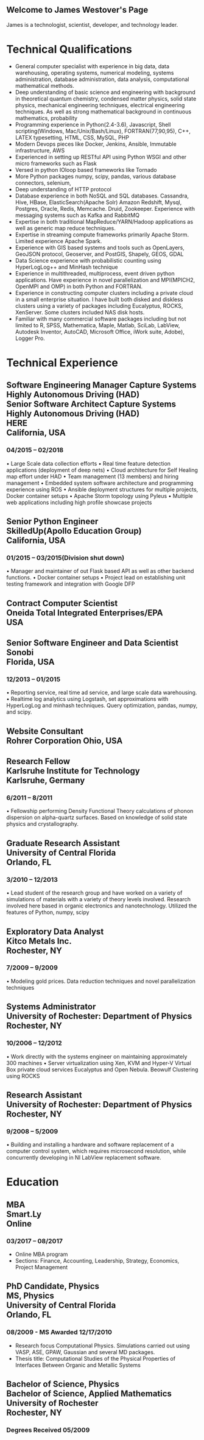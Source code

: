 ## Welcome to James Westover's Page

James is a technologist, scientist, developer, and technology leader.

# Technical Qualifications
-	General computer specialist with experience in big data, data warehousing, operating systems, numerical modeling, systems administration, database administration, data analysis, computational mathematical methods. 
-	Deep understanding of basic science and engineering with background in theoretical quantum chemistry, condensed matter physics, solid state physics, mechanical engineering techniques, electrical engineering techniques. As well as strong mathematical background in continuous mathematics, probability
-	Programming experience in Python(2.4-3.6), Javascript, Shell scripting(Windows, Mac/Unix/Bash/Linux), FORTRAN(77,90,95), C++, LATEX typesetting, HTML, CSS, MySQL, PHP
-	Modern Devops pieces like Docker, Jenkins, Ansible, Immutable infrastructure, AWS
-	Experienced in setting up RESTful API using Python WSGI and other micro frameworks such as Flask
-	Versed in python IOloop based frameworks like Tornado
-	More Python packages numpy, scipy, pandas, various database connectors, selenium,
-	Deep understanding of HTTP protocol
-	Database experience in both NoSQL and SQL databases. Cassandra, Hive, HBase, ElasticSearch(Apache Solr) Amazon Redshift, Mysql, Postgres, Oracle, Redis, Memcache. Druid, Zookeeper. Experience with messaging systems such as Kafka and RabbitMQ
-	Expertise in both traditional MapReduce/YARN/Hadoop applications as well as generic map reduce techniques.
-	Expertise in streaming compute frameworks primarily Apache Storm. Limited experience Apache Spark.
-	Experience with GIS based systems and tools such as OpenLayers, GeoJSON protocol, Geoserver, and PostGIS, Shapely, GEOS, GDAL
-	Data Science experience with probabilistic counting using HyperLogLog++ and MinHash technique
-	Experience in multithreaded, multiprocess, event driven python applications. Have experience in novel parallelization and MPI(MPICH2, OpenMPI and OMP) in both Python and FORTRAN.
-	Experience in constructing computer clusters including a private cloud in a small enterprise situation. I have built both disked and diskless clusters using a variety of packages including Eucalyptus, ROCKS, XenServer. Some clusters included NAS disk hosts.
- Familiar with many commercial software packages including but not limited to R, SPSS, Mathematica, Maple, Matlab, SciLab, LabView, Autodesk Inventor, AutoCAD, Microsoft Office, iWork suite, Adobe), Logger Pro.

# Technical Experience

## Software Engineering Manager Capture Systems Highly Autonomous Driving (HAD) </br>Senior Software Architect Capture Systems Highly Autonomous Driving (HAD)</br>HERE	</br> California, USA
### 04/2015 – 02/2018
•	Large Scale data collection efforts
•	Real time feature detection applications (deployment of deep nets)
•	Cloud architecture for Self Healing map effort under HAD
•	Team management (13 members) and hiring management
•	Embedded system software architecture and programming experience using ROS
•	Ansible deployment structures for multiple projects, Docker container setups
•	Apache Storm topology using Pyleus
•	Multiple web applications including high profile showcase projects
## Senior Python Engineer</br>SkilledUp(Apollo Education Group) </br> California, USA
### 01/2015 – 03/2015(Division shut down)
•	Manager and maintainer of out Flask based API as well as other backend functions.
•	Docker container setups
•	Project lead on establishing unit testing framework and integration with Google DFP
## Contract Computer Scientist </br>Oneida Total Integrated Enterprises/EPA </br>	USA
## Senior Software Engineer and Data Scientist </br>Sonobi </br> Florida, USA
### 12/2013 – 01/2015
•	Reporting service, real time ad service, and large scale data warehousing.
•	Realtime log analytics using Logstash, set approximations with HyperLogLog and minhash techniques. Query optimization, pandas, numpy, and scipy.
## Website Consultant </br>Rohrer Corporation	Ohio, USA
## Research Fellow </br>Karlsruhe Institute for Technology </br> Karlsruhe, Germany
### 6/2011 – 8/2011
•	Fellowship performing Density Functional Theory calculations of phonon dispersion on alpha-quartz surfaces. Based on knowledge of solid state physics and crystallography.
## Graduate Research Assistant </br>University of Central Florida </br>	Orlando, FL
### 3/2010 – 12/2013
•	Lead student of the research group and have worked on a variety of simulations of materials with a variety of theory levels involved. Research involved here based in organic electronics and nanotechnology. Utilized the features of Python, numpy, scipy
## Exploratory Data Analyst</br>Kitco Metals Inc.</br>	Rochester, NY
### 7/2009 – 9/2009
•	Modeling gold prices. Data reduction techniques and novel parallelization techniques
## Systems Administrator</br>University of Rochester: Department of Physics	</br> Rochester, NY
### 10/2006 – 12/2012
•	Work directly with the systems engineer on maintaining approximately 300 machines
•	Server virtualization using Xen, KVM and Hyper-V Virtual Box private cloud services Eucalyptus and Open Nebula. Beowulf Clustering using ROCKS
## Research Assistant</br>University of Rochester: Department of Physics </br>Rochester, NY
### 9/2008 – 5/2009
•	Building and installing a hardware and software replacement of a computer control system, which requires microsecond resolution, while concurrently developing in NI LabView replacement software.



# Education

## MBA</br> Smart.Ly </br>Online
### 03/2017 – 08/2017
-	Online MBA program 
-	Sections: Finance, Accounting, Leadership, Strategy, Economics, Project Management

## PhD Candidate, Physics </br> MS, Physics</br> University of Central Florida	</br> Orlando, FL
### 08/2009 - MS Awarded 12/17/2010
-	Research focus Computational Physics. Simulations carried out using VASP, ASE, GPAW, Gaussian and several MD packages.
-	Thesis title: Computational Studies of the Physical Properties of Interfaces Between Organic and Metallic Systems

## Bachelor of Science, Physics </br> Bachelor of Science, Applied Mathematics </br> University of Rochester</br>	Rochester, NY
### Degrees Received 05/2009
